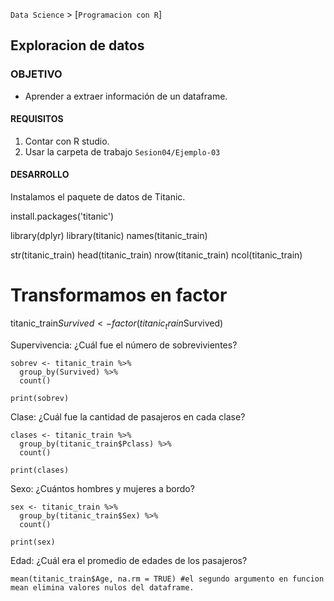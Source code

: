 `Data Science` > [`Programacion con R`]
## Exploracion de datos

### OBJETIVO
- Aprender a extraer información de un dataframe.  

#### REQUISITOS
1. Contar con R studio.
1. Usar la carpeta de trabajo `Sesion04/Ejemplo-03`

#### DESARROLLO

Instalamos el paquete de datos de Titanic.

install.packages('titanic')

library(dplyr)
library(titanic)
names(titanic_train)

str(titanic_train)
head(titanic_train)
nrow(titanic_train)
ncol(titanic_train)

# Transformamos en factor
titanic_train$Survived <- factor(titanic_train$Survived)

Supervivencia: ¿Cuál fue el número de sobrevivientes?
```{r}
sobrev <- titanic_train %>%
  group_by(Survived) %>%
  count()

print(sobrev)
```


Clase: ¿Cuál fue la cantidad de pasajeros en cada clase?
```{r}
clases <- titanic_train %>%
  group_by(titanic_train$Pclass) %>%
  count()

print(clases)
```

Sexo: ¿Cuántos hombres y mujeres a bordo?

```{r}
sex <- titanic_train %>% 
  group_by(titanic_train$Sex) %>% 
  count()

print(sex)
```



Edad: ¿Cuál era el promedio de edades de los pasajeros?

```{r}
mean(titanic_train$Age, na.rm = TRUE) #el segundo argumento en funcion mean elimina valores nulos del dataframe.

```


